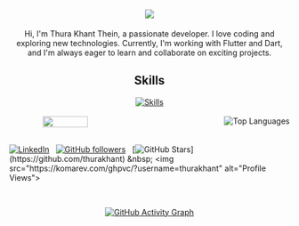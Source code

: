 <!-- Typing Animation -->
<h1 align="center">
  <a href="https://git.io/typing-svg">
    <img src="https://readme-typing-svg.herokuapp.com/?lines=Hello,+There!+👋;I+am+Thura+Khant+Thein....;Nice+to+meet+you!&center=true&size=20">
  </a>
</h1>

<!-- About Me -->
<p align="center">
  Hi, I'm Thura Khant Thein, a passionate developer. I love coding and exploring new technologies. Currently, I'm working with Flutter and Dart, and I'm always eager to learn and collaborate on exciting projects.
</p>

<!-- Skills and Stats -->
<div align="center">
  <h2 align="center">Skills</h2>
  <div align="center">
    <a href="https://skillicons.dev">
      <img src="https://skillicons.dev/icons?i=flutter,dart,python,haskell,swift,androidstudio,&perline=4" alt="Skills">
    </a>
  </div>
  <br>
<div style="display: flex; justify-content: space-between;">
  <img style="width: 40%;" src="https://leetcard.jacoblin.cool/thurakhant?ext=activity">
  <!-- Add margin or padding to create spacing -->
  <img style="margin-left: 10px;" src="https://github-readme-stats.vercel.app/api/top-langs/?username=thurakhant&layout=compact&theme=radical" alt="Top Languages">
</div>
</div>

<br>

<!-- Profile Views Counter -->
[![LinkedIn](https://img.shields.io/badge/LinkedIn-Profile-informational)](https://www.linkedin.com/in/thura-khant-thein-3363311a7/) &nbsp;
[![GitHub followers](https://img.shields.io/github/followers/thurakhant)](https://github.com/thurakhant) &nbsp;
[![GitHub Stars](https://img.shields.io/github/stars/thurakhant?)](https://github.com/thurakhant) &nbsp;
<img src="https://komarev.com/ghpvc/?username=thurakhant" alt="Profile Views">


<!-- Add some spacing -->
<br>

<!-- GitHub Activity Graph -->
<p align="center">
  <a href="https://github.com/ashutosh00710/github-readme-activity-graph">
    <img src="https://github-readme-activity-graph.vercel.app/graph?username=thurakhant&theme=github" alt="GitHub Activity Graph">
  </a>
</p>
